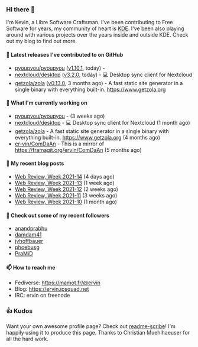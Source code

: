### Hi there 👋

I'm Kevin, a Libre Software Craftsman. I've been contributing to Free Software for years,
my community of heart is [KDE](https://kde.org). I've been also playing around with various
projects over the years inside and outside KDE. Check out my blog to find out more.

#### 🔭 Latest releases I've contributed to on GitHub

- [pyoupyou/pyoupyou](https://github.com/pyoupyou/pyoupyou) ([v1.10.1](https://github.com/pyoupyou/pyoupyou/releases/tag/v1.10.1), today) - 
- [nextcloud/desktop](https://github.com/nextcloud/desktop) ([v3.2.0](https://github.com/nextcloud/desktop/releases/tag/v3.2.0), today) - 💻 Desktop sync client for Nextcloud
- [getzola/zola](https://github.com/getzola/zola) ([v0.13.0](https://github.com/getzola/zola/releases/tag/v0.13.0), 3 months ago) - A fast static site generator in a single binary with everything built-in. https://www.getzola.org

#### 🌱 What I'm currently working on

- [pyoupyou/pyoupyou](https://github.com/pyoupyou/pyoupyou) -  (3 weeks ago)
- [nextcloud/desktop](https://github.com/nextcloud/desktop) - 💻 Desktop sync client for Nextcloud (1 month ago)
- [getzola/zola](https://github.com/getzola/zola) - A fast static site generator in a single binary with everything built-in. https://www.getzola.org (4 months ago)
- [er-vin/ComDaAn](https://github.com/er-vin/ComDaAn) - This is a mirror of https://framagit.org/ervin/ComDaAn (5 months ago)

#### 📜 My recent blog posts

- [Web Review, Week 2021-14](https://ervin.ipsquad.net/blog/2021/04/09/web-review-week-2021-14/) (4 days ago)
- [Web Review, Week 2021-13](https://ervin.ipsquad.net/blog/2021/04/02/web-review-week-2021-13/) (1 week ago)
- [Web Review, Week 2021-12](https://ervin.ipsquad.net/blog/2021/03/26/web-review-week-2021-12/) (2 weeks ago)
- [Web Review, Week 2021-11](https://ervin.ipsquad.net/blog/2021/03/19/web-review-week-2021-11/) (3 weeks ago)
- [Web Review, Week 2021-10](https://ervin.ipsquad.net/blog/2021/03/12/web-review-week-2021-10/) (1 month ago)

#### 👯 Check out some of my recent followers

- [anandprabhu](https://github.com/anandprabhu)
- [damdam41](https://github.com/damdam41)
- [jvhoffbauer](https://github.com/jvhoffbauer)
- [phoebusg](https://github.com/phoebusg)
- [PraMiD](https://github.com/PraMiD)

#### 📫 How to reach me

- Fediverse: https://mamot.fr/@ervin
- Blog: https://ervin.ipsquad.net
- IRC: ervin on freenode

### 👍 Kudos

Want your own awesome profile page? Check out [readme-scribe](https://github.com/muesli/readme-scribe)!
I'm happily using it to produce this page. Thanks to Christian Muehlhaeuser for all the hard work.

